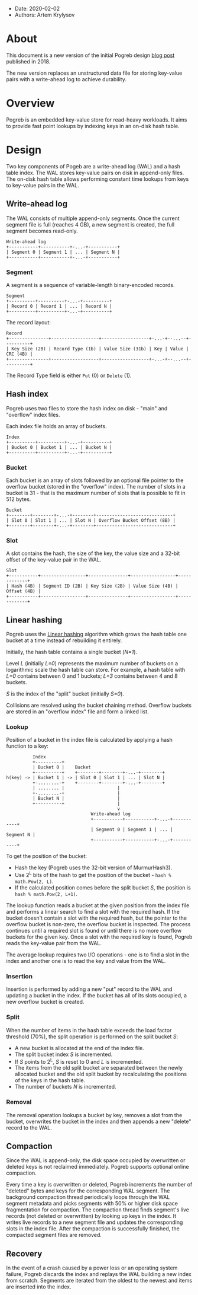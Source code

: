 - Date: 2020-02-02
- Authors: Artem Krylysov

# About

This document is a new version of the initial Pogreb design
[blog post](https://artem.krylysov.com/blog/2018/03/24/pogreb-key-value-store/) published in 2018.

The new version replaces an unstructured data file for storing key-value pairs with a write-ahead log to achieve
durability.

# Overview

Pogreb is an embedded key-value store for read-heavy workloads.
It aims to provide fast point lookups by indexing keys in an on-disk hash table.

# Design

Two key components of Pogeb are a write-ahead log (WAL) and a hash table index.
The WAL stores key-value pairs on disk in append-only files.
The on-disk hash table allows performing constant time lookups from keys to key-value pairs in the WAL.

## Write-ahead log

The WAL consists of multiple append-only segments. Once the current segment file is full (reaches 4 GB), a new segment
is created, the full segment becomes read-only.

```
Write-ahead log
+-----------+-----------+-...-+-----------+
| Segment 0 | Segment 1 | ... | Segment N |
+-----------+-----------+-...-+-----------+
```

### Segment

A segment is a sequence of variable-length binary-encoded records.

```
Segment
+----------+----------+-...-+----------+
| Record 0 | Record 1 | ... | Record N |
+----------+----------+-...-+----------+
```

The record layout:

```
Record
+---------------+------------------+------------------+-...-+--...--+----------+
| Key Size (2B) | Record Type (1b) | Value Size (31b) | Key | Value | CRC (4B) |
+---------------+------------------+------------------+-...-+--...--+----------+
```

The Record Type field is either `Put` (0) or `Delete` (1).

## Hash index

Pogreb uses two files to store the hash index on disk - "main" and "overflow" index files.

Each index file holds an array of buckets.

```
Index
+----------+----------+-...-+----------+
| Bucket 0 | Bucket 1 | ... | Bucket N |
+----------+----------+-...-+----------+
```

### Bucket

Each bucket is an array of slots followed by an optional file pointer to the overflow bucket (stored in the "overflow"
index).
The number of slots in a bucket is 31 - that is the maximum number of slots that is possible to fit in 512
bytes.

```
Bucket
+--------+--------+-...-+--------+-----------------------------+
| Slot 0 | Slot 1 | ... | Slot N | Overflow Bucket Offset (8B) |
+--------+--------+-...-+--------+-----------------------------+
```

### Slot

A slot contains the hash, the size of the key, the value size and a 32-bit offset of the key-value pair in the WAL.

```
Slot
+-----------+-----------------+---------------+-----------------+-------------+
| Hash (4B) | Segment ID (2B) | Key Size (2B) | Value Size (4B) | Offset (4B) |
+-----------+-----------------+---------------+-----------------+-------------+
```

## Linear hashing

Pogreb uses the [Linear hashing](https://en.wikipedia.org/wiki/Linear_hashing) algorithm which grows the hash table
one bucket at a time instead of rebuilding it entirely.

Initially, the hash table contains a single bucket (*N=1*).

Level *L* (initially *L=0*) represents the maximum number of buckets on a logarithmic scale the hash table can store.
For example, a hash table with *L=0* contains between 0 and 1 buckets; *L=3* contains between 4 and 8 buckets.

*S* is the index of the "split" bucket (initially *S=0*).

Collisions are resolved using the bucket chaining method.
Overflow buckets are stored in an "overflow index" file and form a linked list.

### Lookup

Position of a bucket in the index file is calculated by applying a hash function to a key:

```
          Index
          +----------+
          | Bucket 0 |    Bucket
          +----------+    +--------+--------+-...-+--------+
h(key) -> | Bucket 1 | -> | Slot 0 | Slot 1 | ... | Slot N |
          +-........-+    +--------+--------+-...-+--------+
          | ........ |                    |
          +-........-+                    |
          | Bucket N |                    |
          +----------+                    |
                                          v
                                Write-ahead log
                                +-----------+-----------+-...-+-----------+
                                | Segment 0 | Segment 1 | ... | Segment N |
                                +-----------+-----------+-...-+-----------+
```

To get the position of the bucket:

- Hash the key (Pogreb uses the 32-bit version of MurmurHash3).
- Use 2<sup>L</sup> bits of the hash to get the position of the bucket - `hash % math.Pow(2, L)`.
- If the calculated position comes before the split bucket *S*, the position is `hash % math.Pow(2, L+1)`.

The lookup function reads a bucket at the given position from the index file and performs a linear search to find a slot
with the required hash.
If the bucket doesn't contain a slot with the required hash, but the pointer to the overflow bucket is non-zero, the
overflow bucket is inspected.
The process continues until a required slot is found or until there is no more overflow buckets for the given key.
Once a slot with the required key is found, Pogreb reads the key-value pair from the WAL.

The average lookup requires two I/O operations - one is to find a slot in the index and another one is to read the key
and value from the WAL.

### Insertion

Insertion is performed by adding a new "put" record to the WAL and updating a bucket in the index.
If the bucket has all of its slots occupied, a new overflow bucket is created.

### Split

When the number of items in the hash table exceeds the load factor threshold (70%), the split operation is performed on
the split bucket *S*:

- A new bucket is allocated at the end of the index file.
- The split bucket index *S* is incremented.
- If *S* points to 2<sup>L</sup>, *S* is reset to 0 and *L* is incremented.
- The items from the old split bucket are separated between the newly allocated bucket and the old split bucket by
recalculating the positions of the keys in the hash table.
- The number of buckets *N* is incremented.

### Removal

The removal operation lookups a bucket by key, removes a slot from the bucket, overwrites the bucket in the index
and then appends a new "delete" record to the WAL.

## Compaction

Since the WAL is append-only, the disk space occupied by overwritten or deleted keys is not reclaimed immediately.
Pogreb supports optional online compaction.

Every time a key is overwritten or deleted, Pogreb increments the number of "deleted" bytes and keys for the
corresponding WAL segment.
The background compaction thread periodically loops through the WAL segment metadata and picks segments with 50% or
higher disk space fragmentation for compaction.
The compaction thread finds segment's live records (not deleted or overwritten) by looking up keys in the index.
It writes live records to a new segment file and updates the corresponding slots in the index file.
After the compaction is successfully finished, the compacted segment files are removed.

## Recovery

In the event of a crash caused by a power loss or an operating system failure, Pogreb discards the index and replays the
WAL building a new index from scratch.
Segments are iterated from the oldest to the newest and items are inserted into the index.
